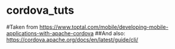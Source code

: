 # cordova_tuts
#Taken from
https://www.toptal.com/mobile/developing-mobile-applications-with-apache-cordova
##And also:
https://cordova.apache.org/docs/en/latest/guide/cli/
